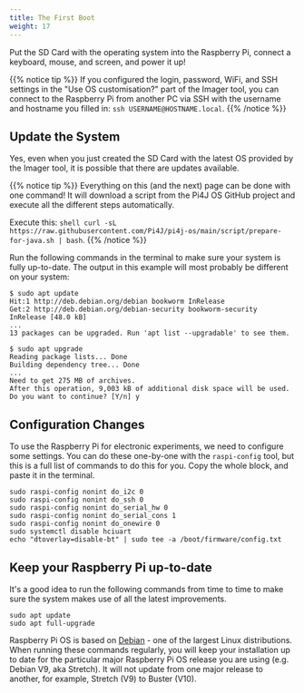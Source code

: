 ```yaml
---
title: The First Boot
weight: 17
---
```


Put the SD Card with the operating system into the Raspberry Pi, connect a keyboard, mouse, and screen, and power it up!

{{% notice tip %}}
If you configured the login, password, WiFi, and SSH settings in the "Use OS customisation?" part of the Imager tool, you can connect to the Raspberry Pi from another PC via SSH with the username and hostname you filled in: `ssh USERNAME@HOSTNAME.local`.
{{% /notice %}}

## Update the System

Yes, even when you just created the SD Card with the latest OS provided by the Imager tool, it is possible that there are updates available. 

{{% notice tip %}}
Everything on this (and the next) page can be done with one command! It will download a script from the Pi4J OS GitHub project and execute all the different steps automatically. 

Execute this: `shell
curl -sL https://raw.githubusercontent.com/Pi4J/pi4j-os/main/script/prepare-for-java.sh | bash`.
{{% /notice %}}

Run the following commands in the terminal to make sure your system is fully up-to-date. The output in this example will most probably be different on your system:

```shell
$ sudo apt update
Hit:1 http://deb.debian.org/debian bookworm InRelease
Get:2 http://deb.debian.org/debian-security bookworm-security InRelease [48.0 kB]
...
13 packages can be upgraded. Run 'apt list --upgradable' to see them.

$ sudo apt upgrade
Reading package lists... Done
Building dependency tree... Done
...
Need to get 275 MB of archives.
After this operation, 9,003 kB of additional disk space will be used.
Do you want to continue? [Y/n] y
```

## Configuration Changes

To use the Raspberry Pi for electronic experiments, we need to configure some settings. You can do these one-by-one with the `raspi-config` tool, but this is a full list of commands to do this for you. Copy the whole block, and paste it in the terminal.

```shell
sudo raspi-config nonint do_i2c 0
sudo raspi-config nonint do_ssh 0
sudo raspi-config nonint do_serial_hw 0
sudo raspi-config nonint do_serial_cons 1
sudo raspi-config nonint do_onewire 0
sudo systemctl disable hciuart
echo "dtoverlay=disable-bt" | sudo tee -a /boot/firmware/config.txt
```

## Keep your Raspberry Pi up-to-date

It's a good idea to run the following commands from time to time to make sure the system makes use of all the latest improvements.

```shell
sudo apt update
sudo apt full-upgrade
```

Raspberry Pi OS is based on [Debian](https://www.debian.org/) - one of the largest Linux distributions. When running
these commands regularly, you will keep your installation up to date for the particular major Raspberry Pi OS
release you are using (e.g. Debian V9, aka Stretch). It will not update from one major release to another, for example, Stretch (V9) to Buster (V10).